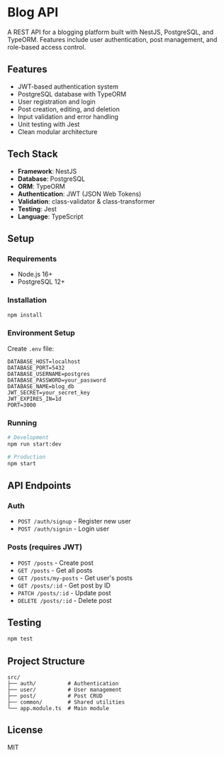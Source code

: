 # Blog API

A REST API for a blogging platform built with NestJS, PostgreSQL, and TypeORM. Features include user authentication, post management, and role-based access control.

## Features

- JWT-based authentication system
- PostgreSQL database with TypeORM
- User registration and login
- Post creation, editing, and deletion
- Input validation and error handling
- Unit testing with Jest
- Clean modular architecture

## Tech Stack

- **Framework**: NestJS
- **Database**: PostgreSQL
- **ORM**: TypeORM
- **Authentication**: JWT (JSON Web Tokens)
- **Validation**: class-validator & class-transformer
- **Testing**: Jest
- **Language**: TypeScript

## Setup

### Requirements
- Node.js 16+
- PostgreSQL 12+

### Installation

```bash
npm install
```

### Environment Setup

Create `.env` file:
```env
DATABASE_HOST=localhost
DATABASE_PORT=5432
DATABASE_USERNAME=postgres
DATABASE_PASSWORD=your_password
DATABASE_NAME=blog_db
JWT_SECRET=your_secret_key
JWT_EXPIRES_IN=1d
PORT=3000
```

### Running

```bash
# Development
npm run start:dev

# Production
npm start
```

## API Endpoints

### Auth
- `POST /auth/signup` - Register new user
- `POST /auth/signin` - Login user

### Posts (requires JWT)
- `POST /posts` - Create post
- `GET /posts` - Get all posts
- `GET /posts/my-posts` - Get user's posts
- `GET /posts/:id` - Get post by ID
- `PATCH /posts/:id` - Update post
- `DELETE /posts/:id` - Delete post

## Testing

```bash
npm test
```

## Project Structure

```
src/
├── auth/          # Authentication
├── user/          # User management  
├── post/          # Post CRUD
├── common/        # Shared utilities
└── app.module.ts  # Main module
```

## License

MIT
